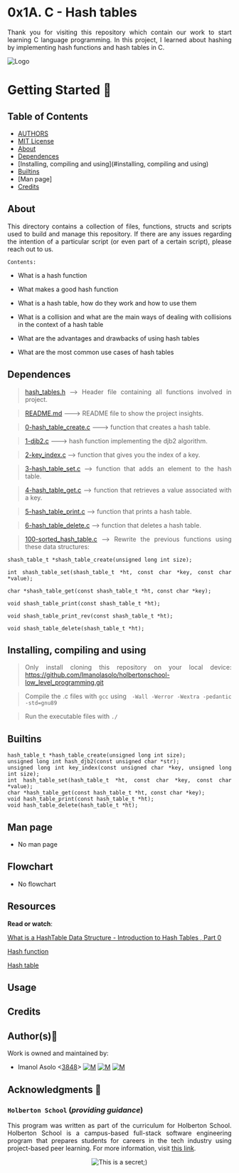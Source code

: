 # 0x1A. C - Hash tables 

<div style="text-align: justify">

Thank you for visiting this repository which contain our work to start learning C language programming. In this project, I learned about hashing by implementing hash functions and hash tables in C.	


![Logo](https://www.howtogeek.com/wp-content/uploads/2021/05/laptop-with-terminal-big.png?height=200p&trim=2,2,2,50)

# Getting Started :running:
<div style="text-align: justify">

## Table of Contents
* [AUTHORS](./AUTHORS)
* [MIT License](./LICENSE)
* [About](#about)
* [Dependences](#dependences)
* [Installing, compiling and using](#installing, compiling and using)
* [Builtins](#builtins)
* [Man page]
* [Credits](#credits)

## About
This directory contains a collection of files, functions, structs and scripts used to build and manage this repository. If there are any issues regarding the intention of a particular script (or even part of a certain script), please reach out to us.
	
	Contents:

- What is a hash function

- What makes a good hash function

- What is a hash table, how do they work and how to use them

- What is a collision and what are the main ways of dealing with collisions in the context of a hash table

- What are the advantages and drawbacks of using hash tables

- What are the most common use cases of hash tables
	
## Dependences 
	
> [hash_tables.h](https://github.com/Imanolasolo/holbertonschool-low_level_programming/blob/main/0x18-dynamic_libraries/main.h) --> Header file containing all functions involved in project.

> [README.md](https://github.com/Imanolasolo/holbertonschool-low_level_programming/blob/main/0x18-dynamic_libraries/README.md) ---> README file to show the project insights. 

>[0-hash_table_create.c](https://github.com/Imanolasolo/holbertonschool-low_level_programming/blob/main/0x18-dynamic_libraries/libdynamic.so) ---> function that creates a hash table.

>[1-djb2.c](https://github.com/Imanolasolo/holbertonschool-higher_level_programming/blob/master/0x04-python-more_data_structures/2-uniq_add.py) ---> hash function implementing the djb2 algorithm.

>[2-key_index.c]() --> function that gives you the index of a key.

>[3-hash_table_set.c]() --> function that adds an element to the hash table.

>[4-hash_table_get.c]() --> function that retrieves a value associated with a key.

>[5-hash_table_print.c]() --> function that prints a hash table.

>[6-hash_table_delete.c]() --> function that deletes a hash table. 

>[100-sorted_hash_table.c]() --> Rewrite the previous functions using these data structures:

```
shash_table_t *shash_table_create(unsigned long int size);

int shash_table_set(shash_table_t *ht, const char *key, const char *value);

char *shash_table_get(const shash_table_t *ht, const char *key);

void shash_table_print(const shash_table_t *ht);

void shash_table_print_rev(const shash_table_t *ht);

void shash_table_delete(shash_table_t *ht);
```

## Installing, compiling and using
	
> Only install cloning this repository on your local device:  https://github.com/Imanolasolo/holbertonschool-low_level_programming.git
	
> Compile the .c files with `gcc` using ` -Wall -Werror -Wextra -pedantic -std=gnu89`
	
> Run the executable files with `./` 

## Builtins
```
hash_table_t *hash_table_create(unsigned long int size);
unsigned long int hash_djb2(const unsigned char *str);
unsigned long int key_index(const unsigned char *key, unsigned long int size);
int hash_table_set(hash_table_t *ht, const char *key, const char *value);
char *hash_table_get(const hash_table_t *ht, const char *key);
void hash_table_print(const hash_table_t *ht);
void hash_table_delete(hash_table_t *ht);

```
		
## Man page

-  No man page

## Flowchart
	
- No flowchart

## Resources

**Read or watch**:

[What is a HashTable Data Structure - Introduction to Hash Tables , Part 0](https://intranet.hbtn.io/rltoken/uodWZz-2jyHReOeToaLNdQ)

[Hash function](https://intranet.hbtn.io/rltoken/YiFi_oMjd9cZ4VepsS2RKQ)

[Hash table](https://intranet.hbtn.io/rltoken/Kswyyb1f2JY3dn-3TEckUQ)


## Usage



## Credits

## Author(s):blue_book:

Work is owned and maintained by:
* Imanol Asolo <[3848](mailto:3848@holbertonschool.com)> [![M](https://upload.wikimedia.org/wikipedia/commons/thumb/9/91/Octicons-mark-github.svg/25px-Octicons-mark-github.svg.png)](https://github.com/Imanolasolo) [![M](https://upload.wikimedia.org/wikipedia/fr/thumb/c/c8/Twitter_Bird.svg/25px-Twitter_Bird.svg.png)](https://twitter.com/jjusturi) [![M](https://upload.wikimedia.org/wikipedia/commons/thumb/c/ca/LinkedIn_logo_initials.png/25px-LinkedIn_logo_initials.png)](https://www.linkedin.com/in/imanol-asolo-5ba9b42a/)


## Acknowledgments :mega: 

### **`Holberton School`** (*providing guidance*)
This program was written as part of the curriculum for Holberton School.
Holberton School is a campus-based full-stack software engineering program
that prepares students for careers in the tech industry using project-based
peer learning. For more information, visit [this link](https://www.holbertonschool.com/).
<p align="center">
	<img src="https://assets.website-files.com/6105315644a26f77912a1ada/610540e8b4cd6969794fe673_Holberton_School_logo-04-04.svg" alt="This is a secret;)">
</p>
